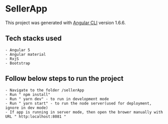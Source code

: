 # SellerApp

This project was generated with [Angular CLI](https://github.com/angular/angular-cli) version 1.6.6.

## Tech stacks used
    - Angular 5
    - Angular material
    - RxjS
    - Bootstrap

## Follow below steps to run the project
    - Navigate to the folder /sellerApp
    - Run " npm install"
    - Run " yarn dev" - to run in development mode
    - Run " yarn start" - to run the node server(used for deployment, ignore in dev mode)
    - If app is running in server mode, then open the brower manually with URL " http:localhost:8081 "
